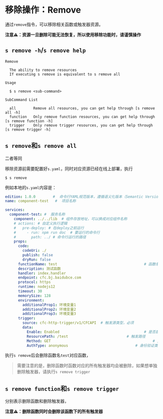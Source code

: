 # 移除操作：Remove

通过`remove`指令，可以移除相关函数或触发器资源。

**注意⚠️：资源一旦删除可能无法恢复，所以使用移除功能时，请谨慎操作**

## `s remove -h`/`s remove help`

```
Remove

  The ability to remove resources                                               
  If executing s remove is equivalent to s remove all                           

Usage

  $ s remove <sub-command> 

SubCommand List

  all        Remove all resources, you can get help through [s remove all -h]                
  function   Only remove function resources, you can get help through [s remove function -h] 
  trigger    Only remove trigger resources, you can get help through [s remove trigger -h]   
```

## `s remove`和`s remove all`

二者等同

移除资源前需要配置好`s.yaml`，同时对应资源已经在线上部署，执行

```shell
$ s remove
```

例如本地的`s.yaml`内容是：

```yaml
edition: 1.0.0        #  命令行YAML规范版本，遵循语义化版本（Semantic Versioning）规范
name: component-test   #  项目名称

services:
  component-test: #  服务名称
    component: ../../lib  # 组件存放地址，可以换成对应组件名称
    # actions: # 自定义执行逻辑
    #   pre-deploy: # 在deploy之前运行
    #     - run: npm run doc  # 要运行的命令行
    #       path: ../ # 命令行运行的路径
    props:
      code:																	
        codeUri: ./
        publish: false											
        dryRun: false
      functionName: test										# 函数名，必须提供
      description: 测试函数									
      handler: index.handler 								
      endpoint: cfc.bj.baidubce.com				
      protocol: https												
      runtime: nodejs12											
      timeout: 30														
      memorySize: 128												
      environment:													
        additionalProp1: 环境变量1
        additionalProp2: 环境变量2
        additionalProp3: 环境变量3
      trigger:															# 触发器信息
        source: cfc-http-trigger/v1/CFCAPI	# 触发源类型，必须
        data:																# 触发器配置，不同触发器参数不同
          Enable: Enabled										# 是否启用，Enabled/Disabled
          ResourcePath: /test   						# 触发路径
          Method: GET												# 支持method
          AuthType: anonymous								# 身份验证类型，可选值为"anonymous"或"iam"
```

执行`s remove`后会删除函数名`test`对应函数，

> 需要注意的是，删除函数时函数对应的所有触发器均会被删除，如果想单独删除触发器，请执行`s remove trigger`

## `s remove function`和`s remove trigger `

分别表示删除函数和删除触发器，

**注意⚠️：删除函数同时会删除该函数下的所有触发器**